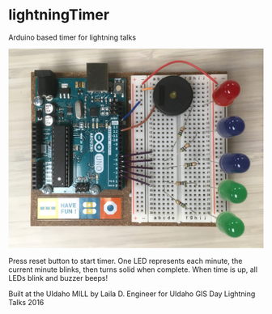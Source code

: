 # lightningTimer

Arduino based timer for lightning talks

![timer circuit](timer.jpg)

Press reset button to start timer. 
One LED represents each minute, the current minute blinks, then turns solid when complete. 
When time is up, all LEDs blink and buzzer beeps!

Built at the UIdaho MILL by Laila D. Engineer for UIdaho GIS Day Lightning Talks 2016
